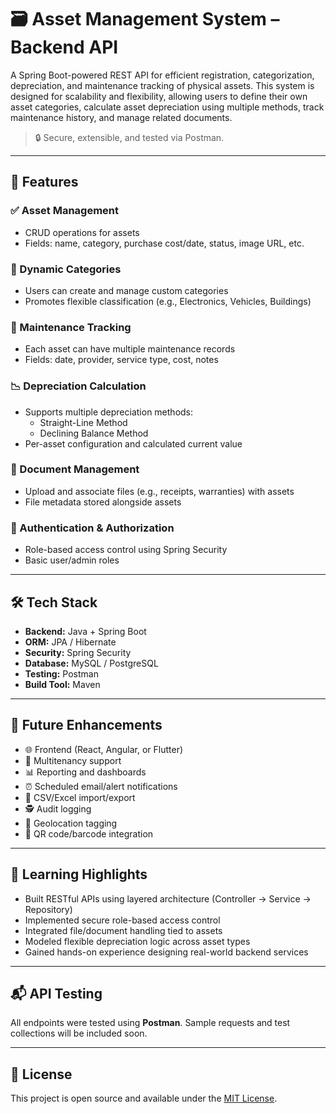 # 🗃️ Asset Management System – Backend API

A Spring Boot-powered REST API for efficient registration, categorization, depreciation, and maintenance tracking of physical assets. This system is designed for scalability and flexibility, allowing users to define their own asset categories, calculate asset depreciation using multiple methods, track maintenance history, and manage related documents.

> 🔒 Secure, extensible, and tested via Postman.

---

## 🚀 Features

### ✅ Asset Management
- CRUD operations for assets
- Fields: name, category, purchase cost/date, status, image URL, etc.

### 🧩 Dynamic Categories
- Users can create and manage custom categories
- Promotes flexible classification (e.g., Electronics, Vehicles, Buildings)

### 🔧 Maintenance Tracking
- Each asset can have multiple maintenance records
- Fields: date, provider, service type, cost, notes

### 📉 Depreciation Calculation
- Supports multiple depreciation methods:
  - Straight-Line Method
  - Declining Balance Method
- Per-asset configuration and calculated current value

### 📂 Document Management
- Upload and associate files (e.g., receipts, warranties) with assets
- File metadata stored alongside assets

### 🔐 Authentication & Authorization
- Role-based access control using Spring Security
- Basic user/admin roles

---

## 🛠️ Tech Stack

- **Backend:** Java + Spring Boot  
- **ORM:** JPA / Hibernate  
- **Security:** Spring Security  
- **Database:** MySQL / PostgreSQL  
- **Testing:** Postman  
- **Build Tool:** Maven

---

## 📌 Future Enhancements

- 🌐 Frontend (React, Angular, or Flutter)
- 🏢 Multitenancy support
- 📊 Reporting and dashboards
- ⏰ Scheduled email/alert notifications
- 📁 CSV/Excel import/export
- 🕵️ Audit logging
- 📍 Geolocation tagging
- 🔎 QR code/barcode integration

---

## 🧠 Learning Highlights

- Built RESTful APIs using layered architecture (Controller → Service → Repository)
- Implemented secure role-based access control
- Integrated file/document handling tied to assets
- Modeled flexible depreciation logic across asset types
- Gained hands-on experience designing real-world backend services

---

## 📬 API Testing

All endpoints were tested using **Postman**. Sample requests and test collections will be included soon.

---

## 📄 License

This project is open source and available under the [MIT License](LICENSE).

